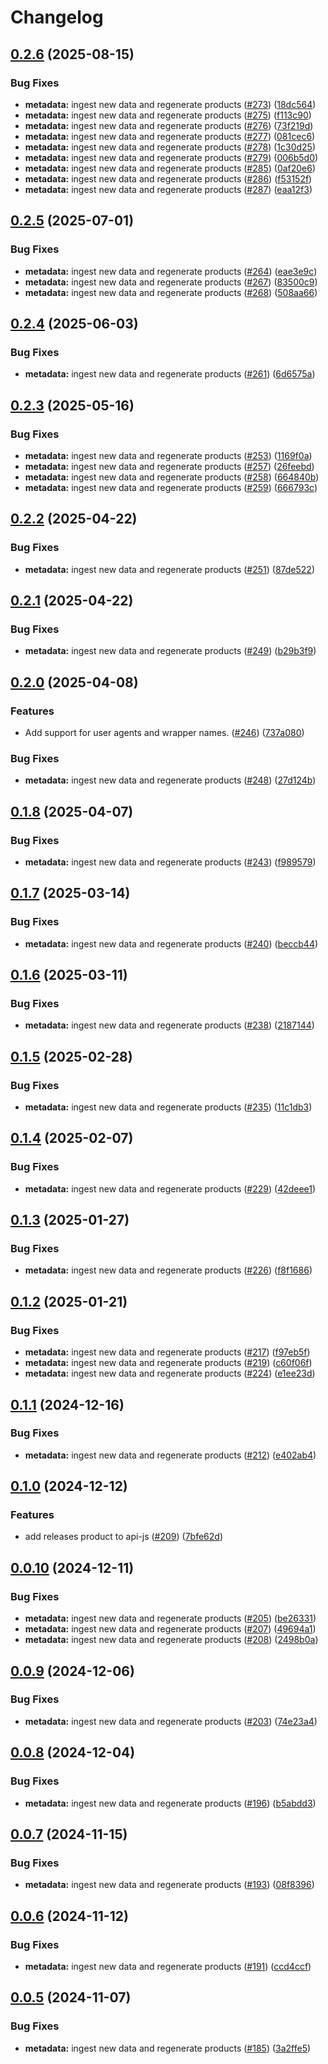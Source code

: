 # Changelog

## [0.2.6](https://github.com/launchdarkly/sdk-meta/compare/api-js/v0.2.5...api-js/v0.2.6) (2025-08-15)


### Bug Fixes

* **metadata:** ingest new data and regenerate products ([#273](https://github.com/launchdarkly/sdk-meta/issues/273)) ([18dc564](https://github.com/launchdarkly/sdk-meta/commit/18dc564ab60e97b35a151c29ef1ed18e03046075))
* **metadata:** ingest new data and regenerate products ([#275](https://github.com/launchdarkly/sdk-meta/issues/275)) ([f113c90](https://github.com/launchdarkly/sdk-meta/commit/f113c90c77d6a90d6d1e58bb802d32c177b7600d))
* **metadata:** ingest new data and regenerate products ([#276](https://github.com/launchdarkly/sdk-meta/issues/276)) ([73f219d](https://github.com/launchdarkly/sdk-meta/commit/73f219d956a40d8a6331d6b92fb1b7ca2bd43b99))
* **metadata:** ingest new data and regenerate products ([#277](https://github.com/launchdarkly/sdk-meta/issues/277)) ([081cec6](https://github.com/launchdarkly/sdk-meta/commit/081cec63c41f9b84533baa430233aa7a739ce607))
* **metadata:** ingest new data and regenerate products ([#278](https://github.com/launchdarkly/sdk-meta/issues/278)) ([1c30d25](https://github.com/launchdarkly/sdk-meta/commit/1c30d25211f896aaa9414d24f0095be2c645fccd))
* **metadata:** ingest new data and regenerate products ([#279](https://github.com/launchdarkly/sdk-meta/issues/279)) ([006b5d0](https://github.com/launchdarkly/sdk-meta/commit/006b5d0b7e248d3ccd3db314af2a5c8da0bfd06c))
* **metadata:** ingest new data and regenerate products ([#285](https://github.com/launchdarkly/sdk-meta/issues/285)) ([0af20e6](https://github.com/launchdarkly/sdk-meta/commit/0af20e619368d452e8449015ed05d9e7c53c4c11))
* **metadata:** ingest new data and regenerate products ([#286](https://github.com/launchdarkly/sdk-meta/issues/286)) ([f53152f](https://github.com/launchdarkly/sdk-meta/commit/f53152f374834b778ba563288611e8e9ef774d39))
* **metadata:** ingest new data and regenerate products ([#287](https://github.com/launchdarkly/sdk-meta/issues/287)) ([eaa12f3](https://github.com/launchdarkly/sdk-meta/commit/eaa12f3e5850f2447457d1d7b23a5064eea35086))

## [0.2.5](https://github.com/launchdarkly/sdk-meta/compare/api-js/v0.2.4...api-js/v0.2.5) (2025-07-01)


### Bug Fixes

* **metadata:** ingest new data and regenerate products ([#264](https://github.com/launchdarkly/sdk-meta/issues/264)) ([eae3e9c](https://github.com/launchdarkly/sdk-meta/commit/eae3e9ca047f9530ccdb21e8492ebe56cc44df21))
* **metadata:** ingest new data and regenerate products ([#267](https://github.com/launchdarkly/sdk-meta/issues/267)) ([83500c9](https://github.com/launchdarkly/sdk-meta/commit/83500c9b2ac199a2c9b3aea7b744d1eb0be22a7d))
* **metadata:** ingest new data and regenerate products ([#268](https://github.com/launchdarkly/sdk-meta/issues/268)) ([508aa66](https://github.com/launchdarkly/sdk-meta/commit/508aa669c34df22bc272c18692f8247a6a504dd0))

## [0.2.4](https://github.com/launchdarkly/sdk-meta/compare/api-js/v0.2.3...api-js/v0.2.4) (2025-06-03)


### Bug Fixes

* **metadata:** ingest new data and regenerate products ([#261](https://github.com/launchdarkly/sdk-meta/issues/261)) ([6d6575a](https://github.com/launchdarkly/sdk-meta/commit/6d6575a6a67de5ee5913ee333197a9c95b4d9d86))

## [0.2.3](https://github.com/launchdarkly/sdk-meta/compare/api-js/v0.2.2...api-js/v0.2.3) (2025-05-16)


### Bug Fixes

* **metadata:** ingest new data and regenerate products ([#253](https://github.com/launchdarkly/sdk-meta/issues/253)) ([1169f0a](https://github.com/launchdarkly/sdk-meta/commit/1169f0a2f34b67b96684efbd14e98808508a5c6c))
* **metadata:** ingest new data and regenerate products ([#257](https://github.com/launchdarkly/sdk-meta/issues/257)) ([26feebd](https://github.com/launchdarkly/sdk-meta/commit/26feebdd6244b67ca0a09448867fb50a72d3a636))
* **metadata:** ingest new data and regenerate products ([#258](https://github.com/launchdarkly/sdk-meta/issues/258)) ([664840b](https://github.com/launchdarkly/sdk-meta/commit/664840bf691a8ac4b7e2b1ad2de86f45af8d1f0b))
* **metadata:** ingest new data and regenerate products ([#259](https://github.com/launchdarkly/sdk-meta/issues/259)) ([666793c](https://github.com/launchdarkly/sdk-meta/commit/666793c38966446ff7dead415c45bb77dacbbd40))

## [0.2.2](https://github.com/launchdarkly/sdk-meta/compare/api-js/v0.2.1...api-js/v0.2.2) (2025-04-22)


### Bug Fixes

* **metadata:** ingest new data and regenerate products ([#251](https://github.com/launchdarkly/sdk-meta/issues/251)) ([87de522](https://github.com/launchdarkly/sdk-meta/commit/87de522b325649e5bbc4e925b546ad06a5681047))

## [0.2.1](https://github.com/launchdarkly/sdk-meta/compare/api-js/v0.2.0...api-js/v0.2.1) (2025-04-22)


### Bug Fixes

* **metadata:** ingest new data and regenerate products ([#249](https://github.com/launchdarkly/sdk-meta/issues/249)) ([b29b3f9](https://github.com/launchdarkly/sdk-meta/commit/b29b3f99c3138e0ec15aea5591515f2bdca05088))

## [0.2.0](https://github.com/launchdarkly/sdk-meta/compare/api-js/v0.1.8...api-js/v0.2.0) (2025-04-08)


### Features

* Add support for user agents and wrapper names. ([#246](https://github.com/launchdarkly/sdk-meta/issues/246)) ([737a080](https://github.com/launchdarkly/sdk-meta/commit/737a08007230849ff66acb0ac510adeaec9dbc77))


### Bug Fixes

* **metadata:** ingest new data and regenerate products ([#248](https://github.com/launchdarkly/sdk-meta/issues/248)) ([27d124b](https://github.com/launchdarkly/sdk-meta/commit/27d124b1b2f463576f97214c0ecbc66feeccd655))

## [0.1.8](https://github.com/launchdarkly/sdk-meta/compare/api-js/v0.1.7...api-js/v0.1.8) (2025-04-07)


### Bug Fixes

* **metadata:** ingest new data and regenerate products ([#243](https://github.com/launchdarkly/sdk-meta/issues/243)) ([f989579](https://github.com/launchdarkly/sdk-meta/commit/f9895794c3e096ccdc2f8125658e9a0d230d1532))

## [0.1.7](https://github.com/launchdarkly/sdk-meta/compare/api-js/v0.1.6...api-js/v0.1.7) (2025-03-14)


### Bug Fixes

* **metadata:** ingest new data and regenerate products ([#240](https://github.com/launchdarkly/sdk-meta/issues/240)) ([beccb44](https://github.com/launchdarkly/sdk-meta/commit/beccb441f828b35071af95b7b8988c139fa91444))

## [0.1.6](https://github.com/launchdarkly/sdk-meta/compare/api-js/v0.1.5...api-js/v0.1.6) (2025-03-11)


### Bug Fixes

* **metadata:** ingest new data and regenerate products ([#238](https://github.com/launchdarkly/sdk-meta/issues/238)) ([2187144](https://github.com/launchdarkly/sdk-meta/commit/21871448926ab031923d9f966e7cf066427f8e08))

## [0.1.5](https://github.com/launchdarkly/sdk-meta/compare/api-js/v0.1.4...api-js/v0.1.5) (2025-02-28)


### Bug Fixes

* **metadata:** ingest new data and regenerate products ([#235](https://github.com/launchdarkly/sdk-meta/issues/235)) ([11c1db3](https://github.com/launchdarkly/sdk-meta/commit/11c1db3170ac932eacb9732791e0fe3de0274a0d))

## [0.1.4](https://github.com/launchdarkly/sdk-meta/compare/api-js/v0.1.3...api-js/v0.1.4) (2025-02-07)


### Bug Fixes

* **metadata:** ingest new data and regenerate products ([#229](https://github.com/launchdarkly/sdk-meta/issues/229)) ([42deee1](https://github.com/launchdarkly/sdk-meta/commit/42deee1d8d0094cda98a9306a66c5938072a2737))

## [0.1.3](https://github.com/launchdarkly/sdk-meta/compare/api-js/v0.1.2...api-js/v0.1.3) (2025-01-27)


### Bug Fixes

* **metadata:** ingest new data and regenerate products ([#226](https://github.com/launchdarkly/sdk-meta/issues/226)) ([f8f1686](https://github.com/launchdarkly/sdk-meta/commit/f8f1686f822c823ea75bddd1fc1327f1e98619fc))

## [0.1.2](https://github.com/launchdarkly/sdk-meta/compare/api-js/v0.1.1...api-js/v0.1.2) (2025-01-21)


### Bug Fixes

* **metadata:** ingest new data and regenerate products ([#217](https://github.com/launchdarkly/sdk-meta/issues/217)) ([f97eb5f](https://github.com/launchdarkly/sdk-meta/commit/f97eb5f08ef377c3a16603cbdd068715777222e4))
* **metadata:** ingest new data and regenerate products ([#219](https://github.com/launchdarkly/sdk-meta/issues/219)) ([c60f06f](https://github.com/launchdarkly/sdk-meta/commit/c60f06fcb981f647149bf26a3f6d42b24660dca7))
* **metadata:** ingest new data and regenerate products ([#224](https://github.com/launchdarkly/sdk-meta/issues/224)) ([e1ee23d](https://github.com/launchdarkly/sdk-meta/commit/e1ee23dcc05e5cf9e931fc6bb824eef6673dc3a5))

## [0.1.1](https://github.com/launchdarkly/sdk-meta/compare/api-js/v0.1.0...api-js/v0.1.1) (2024-12-16)


### Bug Fixes

* **metadata:** ingest new data and regenerate products ([#212](https://github.com/launchdarkly/sdk-meta/issues/212)) ([e402ab4](https://github.com/launchdarkly/sdk-meta/commit/e402ab4fc70c6defadca9d0ac50d9b633ca9e4d7))

## [0.1.0](https://github.com/launchdarkly/sdk-meta/compare/api-js/v0.0.10...api-js/v0.1.0) (2024-12-12)


### Features

* add releases product to api-js ([#209](https://github.com/launchdarkly/sdk-meta/issues/209)) ([7bfe62d](https://github.com/launchdarkly/sdk-meta/commit/7bfe62ddd7f7926a7616a4915a4e4d87c1938e12))

## [0.0.10](https://github.com/launchdarkly/sdk-meta/compare/api-js/v0.0.9...api-js/v0.0.10) (2024-12-11)


### Bug Fixes

* **metadata:** ingest new data and regenerate products ([#205](https://github.com/launchdarkly/sdk-meta/issues/205)) ([be26331](https://github.com/launchdarkly/sdk-meta/commit/be263310ed594e9d1f346a0c77d7e4881bf10869))
* **metadata:** ingest new data and regenerate products ([#207](https://github.com/launchdarkly/sdk-meta/issues/207)) ([49694a1](https://github.com/launchdarkly/sdk-meta/commit/49694a19fb51a9621820da47ccf28017620c23d9))
* **metadata:** ingest new data and regenerate products ([#208](https://github.com/launchdarkly/sdk-meta/issues/208)) ([2498b0a](https://github.com/launchdarkly/sdk-meta/commit/2498b0adf584f2ea14c286a0318d629364b1ec2f))

## [0.0.9](https://github.com/launchdarkly/sdk-meta/compare/api-js/v0.0.8...api-js/v0.0.9) (2024-12-06)


### Bug Fixes

* **metadata:** ingest new data and regenerate products ([#203](https://github.com/launchdarkly/sdk-meta/issues/203)) ([74e23a4](https://github.com/launchdarkly/sdk-meta/commit/74e23a4a0346a2b3ef55639c298c16a68babdde8))

## [0.0.8](https://github.com/launchdarkly/sdk-meta/compare/api-js/v0.0.7...api-js/v0.0.8) (2024-12-04)


### Bug Fixes

* **metadata:** ingest new data and regenerate products ([#196](https://github.com/launchdarkly/sdk-meta/issues/196)) ([b5abdd3](https://github.com/launchdarkly/sdk-meta/commit/b5abdd3788dc757d5e473e351abd2c7f4b4f01b5))

## [0.0.7](https://github.com/launchdarkly/sdk-meta/compare/api-js/v0.0.6...api-js/v0.0.7) (2024-11-15)


### Bug Fixes

* **metadata:** ingest new data and regenerate products ([#193](https://github.com/launchdarkly/sdk-meta/issues/193)) ([08f8396](https://github.com/launchdarkly/sdk-meta/commit/08f8396fb114fcdaf0415f5b9b9f5db09c070a5f))

## [0.0.6](https://github.com/launchdarkly/sdk-meta/compare/api-js/v0.0.5...api-js/v0.0.6) (2024-11-12)


### Bug Fixes

* **metadata:** ingest new data and regenerate products ([#191](https://github.com/launchdarkly/sdk-meta/issues/191)) ([ccd4ccf](https://github.com/launchdarkly/sdk-meta/commit/ccd4ccf1c6108e3d0f0d9d0375f671f234d6f6b8))

## [0.0.5](https://github.com/launchdarkly/sdk-meta/compare/api-js-v0.0.4...api-js/v0.0.5) (2024-11-07)


### Bug Fixes

* **metadata:** ingest new data and regenerate products ([#185](https://github.com/launchdarkly/sdk-meta/issues/185)) ([3a2ffe5](https://github.com/launchdarkly/sdk-meta/commit/3a2ffe52c28265353560835f9749e6961c031b9f))
